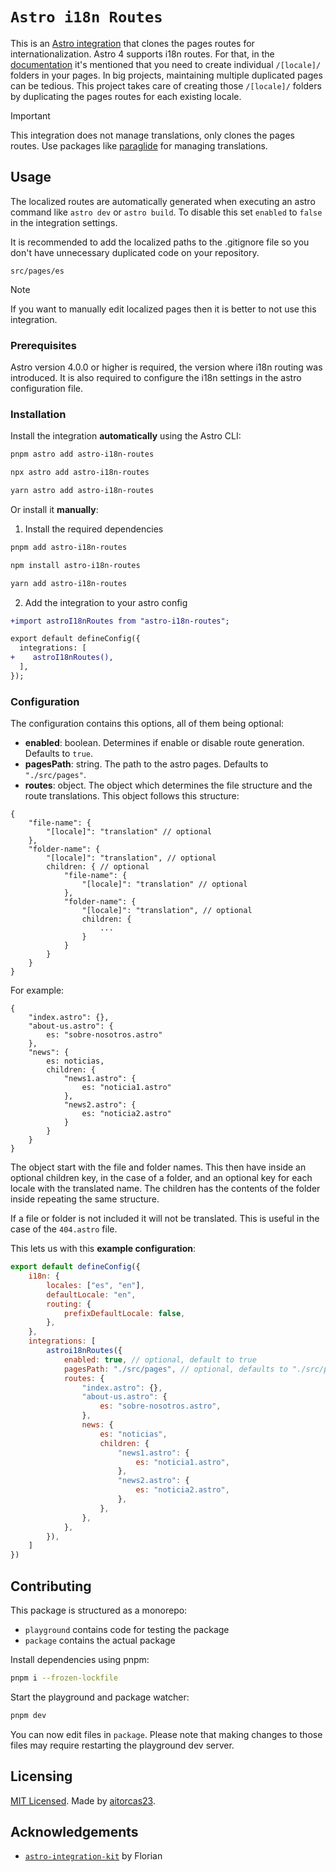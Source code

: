 # `Astro i18n Routes`

This is an [Astro integration](https://docs.astro.build/en/guides/integrations-guide/) that clones the pages routes for internationalization.
Astro 4 supports i18n routes.
For that, in the [documentation](https://docs.astro.build/en/guides/internationalization/#create-localized-folders) it's mentioned that you need to create individual `/[locale]/` folders in your pages.
In big projects, maintaining multiple duplicated pages can be tedious.
This project takes care of creating those `/[locale]/` folders by duplicating the pages routes for each existing locale.

> [!IMPORTANT]
> This integration does not manage translations, only clones the pages routes.
> Use packages like [paraglide](https://inlang.com/m/iljlwzfs/paraglide-astro-i18n) for managing translations.

## Usage

The localized routes are automatically generated when executing an astro command like `astro dev` or `astro build`.
To disable this set `enabled` to `false` in the integration settings.

It is recommended to add the localized paths to the .gitignore file so you don't have unnecessary duplicated code on your repository.
```gitignore
src/pages/es
```

> [!NOTE]
> If you want to manually edit localized pages then it is better to not use this integration.

### Prerequisites

Astro version 4.0.0 or higher is required, the version where i18n routing was introduced.
It is also required to configure the i18n settings in the astro configuration file.

### Installation

Install the integration **automatically** using the Astro CLI:

```bash
pnpm astro add astro-i18n-routes
```

```bash
npx astro add astro-i18n-routes
```

```bash
yarn astro add astro-i18n-routes
```

Or install it **manually**:

1. Install the required dependencies

```bash
pnpm add astro-i18n-routes
```

```bash
npm install astro-i18n-routes
```

```bash
yarn add astro-i18n-routes
```

2. Add the integration to your astro config

```diff
+import astroI18nRoutes from "astro-i18n-routes";

export default defineConfig({
  integrations: [
+    astroI18nRoutes(),
  ],
});
```

### Configuration

The configuration contains this options, all of them being optional:
- **enabled**: boolean. Determines if enable or disable route generation. Defaults to `true`.
- **pagesPath**: string. The path to the astro pages. Defaults to `"./src/pages"`.
- **routes**: object. The object which determines the file structure and the route translations.
This object follows this structure:
```
{
    "file-name": {
        "[locale]": "translation" // optional
    },
    "folder-name": {
        "[locale]": "translation", // optional
        children: { // optional
            "file-name": {
                "[locale]": "translation" // optional
            },
            "folder-name": {
                "[locale]": "translation", // optional
                children: {
                    ...
                }
            }
        }
    }
}
```

For example:
```
{
    "index.astro": {},
    "about-us.astro": {
        es: "sobre-nosotros.astro"
    },
    "news": {
        es: noticias,
        children: {
            "news1.astro": {
                es: "noticia1.astro"
            },
            "news2.astro": {
                es: "noticia2.astro"
            }
        }
    }
}
```
The object start with the file and folder names.
This then have inside an optional children key, in the case of a folder, and an optional key for each locale with the translated name.
The children has the contents of the folder inside repeating the same structure.

If a file or folder is not included it will not be translated.
This is useful in the case of the `404.astro` file.

This lets us with this **example configuration**:

```javascript
export default defineConfig({
    i18n: {
        locales: ["es", "en"],
        defaultLocale: "en",
        routing: {
            prefixDefaultLocale: false,
        },
    },
    integrations: [
        astroi18nRoutes({
            enabled: true, // optional, default to true
            pagesPath: "./src/pages", // optional, defaults to "./src/pages"
            routes: {
                "index.astro": {},
                "about-us.astro": {
                    es: "sobre-nosotros.astro",
                },
                news: {
                    es: "noticias",
                    children: {
                        "news1.astro": {
                            es: "noticia1.astro",
                        },
                        "news2.astro": {
                            es: "noticia2.astro",
                        },
                    },
                },
            },
        }),
    ]
})
```

## Contributing

This package is structured as a monorepo:

- `playground` contains code for testing the package
- `package` contains the actual package

Install dependencies using pnpm:

```bash
pnpm i --frozen-lockfile
```

Start the playground and package watcher:

```bash
pnpm dev
```

You can now edit files in `package`. Please note that making changes to those files may require restarting the playground dev server.

## Licensing

[MIT Licensed](https://github.com/aitorcas23/astro-i18n-routes/blob/main/LICENSE). Made by [aitorcas23](https://github.com/aitorcas23).

## Acknowledgements

- [`astro-integration-kit`](https://github.com/florian-lefebvre/astro-integration-kit) by Florian
